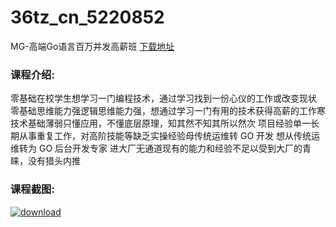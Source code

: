 # 36tz_cn_5220852
MG-高端Go语言百万并发高薪班
[下载地址](http://www.36tz.cn/article/5220852 "下载地址")
### 课程介绍:
零基础在校学生想学习一门编程技术，通过学习找到一份心仪的工作或改变现状
零基础思维能力强逻辑思维能力强，想通过学习一门有用的技术获得高薪的工作寒
技术基础薄弱只懂应用，不懂底层原理，知其然不知其所以然次
项目经验单一长期从事重复工作，对高阶技能等缺乏实操经验母传统运维转 GO 开发
想从传统运维转为 GO 后台开发专家
进大厂无通道现有的能力和经验不足以受到大厂的青睐，没有猎头内推

### 课程截图:
[![download](http://36tz.cn/muke_img/2021_08_2-58.png "下载地址")](http://www.36tz.cn "下载地址")
